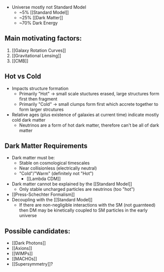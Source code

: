 - Universe mostly not Standard Model
	- ~5% [[Standard Model]]
	- ~25% [[Dark Matter]]
	- ~70% Dark Energy

## Main motivating factors:
1. [[Galaxy Rotation Curves]]
2. [[Gravitational Lensing]]
3. [[CMB]]


## Hot vs Cold
 - Impacts structure formation
	 - Primarily "Hot" -> small scale stuctures erased, large structures form first then fragment
	 - Primarily "Cold" -> small clumps form first which accrete together to form larger strcutures
 - Relative ages (plus existence of galaxies at current time) indicate mostly cold dark matter
	 - Neutrinos are a form of hot dark matter, therefore can't be all of dark matter

## Dark Matter Requirements
 - Dark matter must be:
	 - Stable on cosmological timescales
	 - Near collisionless (electrically neutral)
	 - "Cold"/"Warm" (definitely not "Hot")
		 - [[Lambda CDM]]
 - Dark matter cannot be explained by the [[Standard Model]]
	 - Only stable uncharged particles are neutrinos (too "hot")
 - [[Press-Schechter Formalism]]
 - Decoupling with the [[Standard Model]]
	 - If there are non-negligible interactions with the SM (not guarnteed) then DM may be kinetically coupled to SM particles in the early universe

## Possible candidates:
 - [[Dark Photons]]
 - [[Axions]]
 - [[WIMPs]]
 - [[MACHOs]]
 - [[Supersymmetry]]?
